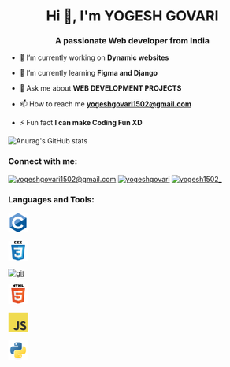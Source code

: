 <h1 align="center">Hi 👋, I'm YOGESH GOVARI</h1>
<h3 align="center">A passionate Web developer from India</h3>

- 🔭 I’m currently working on **Dynamic websites**

- 🌱 I’m currently learning **Figma and Django**

- 💬 Ask me about **WEB DEVELOPMENT PROJECTS**

- 📫 How to reach me **yogeshgovari1502@gmail.com**

- ⚡ Fun fact **I can make Coding Fun XD**

![Anurag's GitHub stats](https://github-readme-stats.vercel.app/api?username=yogeshgovari&show_icons=true&theme=radical)

<h3 align="left">Connect with me:</h3>
<p align="left">
<a href="https://linkedin.com/in/yogeshgovari1502@gmail.com" target="blank"><img align="center" src="https://raw.githubusercontent.com/rahuldkjain/github-profile-readme-generator/master/src/images/icons/Social/linked-in-alt.svg" alt="yogeshgovari1502@gmail.com" height="30" width="40" /></a>
<a href="https://fb.com/yogeshgovari" target="blank"><img align="center" src="https://raw.githubusercontent.com/rahuldkjain/github-profile-readme-generator/master/src/images/icons/Social/facebook.svg" alt="yogeshgovari" height="30" width="40" /></a>
<a href="https://instagram.com/yogesh1502_" target="blank"><img align="center" src="https://raw.githubusercontent.com/rahuldkjain/github-profile-readme-generator/master/src/images/icons/Social/instagram.svg" alt="yogesh1502_" height="30" width="40" /></a>
</p>

<h3 align="left">Languages and Tools:</h3>
<p align="left"> 

<a href="https://www.cprogramming.com/" target="_blank"> <img src="https://raw.githubusercontent.com/devicons/devicon/master/icons/c/c-original.svg" alt="c" width="40" height="40"/> </a> 

<a href="https://www.w3schools.com/css/" target="_blank"> <img src="https://raw.githubusercontent.com/devicons/devicon/master/icons/css3/css3-original-wordmark.svg" alt="css3" width="40" height="40"/> </a> 

<a href="https://git-scm.com/" target="_blank"> <img src="https://www.vectorlogo.zone/logos/git-scm/git-scm-icon.svg" alt="git" width="40" height="40"/> </a> 

<a href="https://www.w3.org/html/" target="_blank"> <img src="https://raw.githubusercontent.com/devicons/devicon/master/icons/html5/html5-original-wordmark.svg" alt="html5" width="40" height="40"/> </a> 

<a href="https://developer.mozilla.org/en-US/docs/Web/JavaScript" target="_blank"> <img src="https://raw.githubusercontent.com/devicons/devicon/master/icons/javascript/javascript-original.svg" alt="javascript" width="40" height="40"/> </a>

<a href="https://www.python.org" target="_blank"> <img src="https://raw.githubusercontent.com/devicons/devicon/master/icons/python/python-original.svg" alt="python" width="40" height="40"/> </a>

</p>

